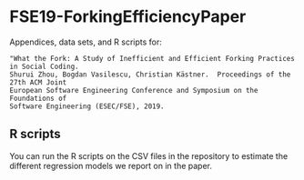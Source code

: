 # FSE19-ForkingEfficiencyPaper

Appendices, data sets, and R scripts for:

```
"What the Fork: A Study of Inefficient and Efficient Forking Practices in Social Coding. 
Shurui Zhou, Bogdan Vasilescu, Christian Kästner.  Proceedings of the 27th ACM Joint 
European Software Engineering Conference and Symposium on the Foundations of 
Software Engineering (ESEC/FSE), 2019.
```

## R scripts

You can run the R scripts on the CSV files in the repository to estimate the different regression models we report on in the paper.
